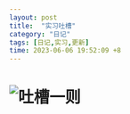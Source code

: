 ```yaml
---
layout: post
title:  "实习吐槽"
category: "日记"
tags: [日记,实习,更新]
time: 2023-06-06 19:52:09 +8
---
```

# ![吐槽一则](/asset/%E4%BB%8A%E6%97%A5%E5%90%90%E6%A7%BD.png)
